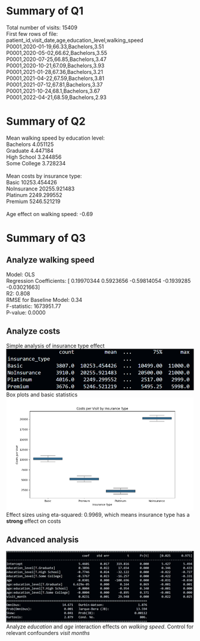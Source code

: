 # Summary of Q1
Total number of visits: 15409<br>
First few rows of file:<br>
patient_id,visit_date,age,education_level,walking_speed<br>
P0001,2020-01-19,66.33,Bachelors,3.51<br>
P0001,2020-05-02,66.62,Bachelors,3.55<br>
P0001,2020-07-25,66.85,Bachelors,3.47<br>
P0001,2020-10-21,67.09,Bachelors,3.93<br>
P0001,2021-01-28,67.36,Bachelors,3.21<br>
P0001,2021-04-22,67.59,Bachelors,3.81<br>
P0001,2021-07-12,67.81,Bachelors,3.37<br>
P0001,2021-10-24,68.1,Bachelors,3.67<br>
P0001,2022-04-21,68.59,Bachelors,2.93<br>
# Summary of Q2
Mean walking speed by education level:<br>
Bachelors       4.051125<br>
Graduate        4.447184<br>
High School     3.244856<br>
Some College    3.728234<br>
<br>
Mean costs by insurance type:<br>
Basic          10253.454426<br>
NoInsurance    20255.921483<br>
Platinum        2249.299552<br>
Premium         5246.521219<br>
<br>
Age effect on walking speed: -0.69<br>
# Summary of Q3
## Analyze walking speed
Model: OLS<br>
Regression Coefficients: [ 0.19970344  0.5923656  -0.59814054 -0.1939285  -0.03021663]<br>
R2: 0.808<br>
RMSE for Baseline Model: 0.34<br>
F-statistic: 1673951.77<br>
P-value: 0.0000<br>
## Analyze costs
Simple analysis of insurance type effect<br>
![Simple analysis of insurance type effect](1.png)<br>
Box plots and basic statistics<br>
![Box plots and basic statistics](boxplot.png)<br>
Effect sizes using eta-squared: 0.9969, which means insurance type has a **strong** effect on costs<br>
## Advanced analysis
![interaction result with confounder](9.png)<br>
Analyze _education_ and _age_ interaction effects on _walking speed_. Control for relevant confounders _visit months_